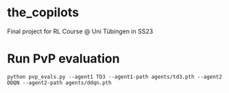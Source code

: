 # the_copilots
Final project for RL Course @ Uni Tübingen in SS23

# Run PvP evaluation

```
python pvp_evals.py --agent1 TD3 --agent1-path agents/td3.pth --agent2 DDQN --agent2-path agents/ddqn.pth
```
